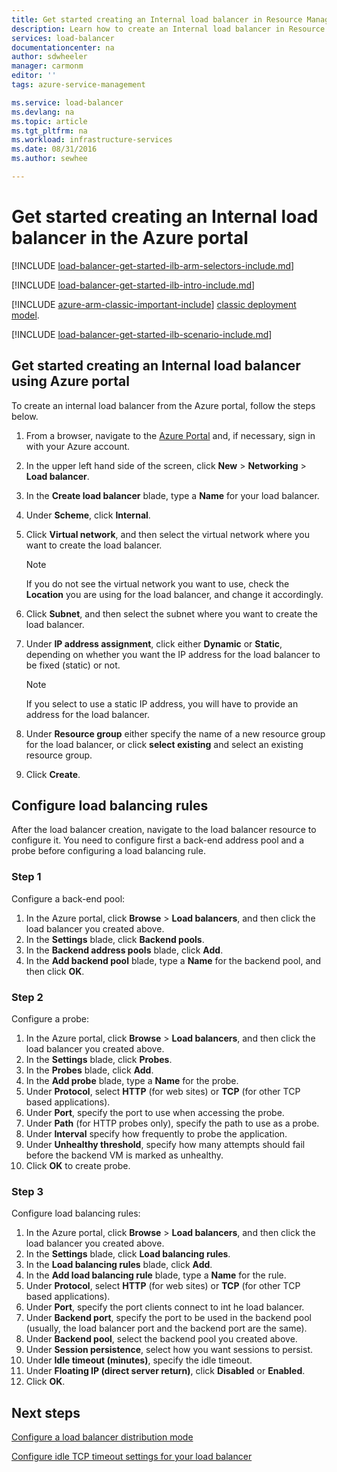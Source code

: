 ```yaml
---
title: Get started creating an Internal load balancer in Resource Manager using the Azure portal | Microsoft Azure
description: Learn how to create an Internal load balancer in Resource Manager using the Azure portal
services: load-balancer
documentationcenter: na
author: sdwheeler
manager: carmonm
editor: ''
tags: azure-service-management

ms.service: load-balancer
ms.devlang: na
ms.topic: article
ms.tgt_pltfrm: na
ms.workload: infrastructure-services
ms.date: 08/31/2016
ms.author: sewhee

---
```

# Get started creating an Internal load balancer in the Azure portal
[!INCLUDE [load-balancer-get-started-ilb-arm-selectors-include.md](../../includes/load-balancer-get-started-ilb-arm-selectors-include.md)]

[!INCLUDE [load-balancer-get-started-ilb-intro-include.md](../../includes/load-balancer-get-started-ilb-intro-include.md)]

[!INCLUDE [azure-arm-classic-important-include](../../includes/learn-about-deployment-models-rm-include.md)] [classic deployment model](load-balancer-get-started-ilb-classic-ps.md).

[!INCLUDE [load-balancer-get-started-ilb-scenario-include.md](../../includes/load-balancer-get-started-ilb-scenario-include.md)]

## Get started creating an Internal load balancer using Azure portal
To create an internal load balancer from the Azure portal, follow the steps below.

1. From a browser, navigate to the [Azure Portal](http://portal.azure.com) and, if necessary, sign in with your Azure account.
2. In the upper left hand side of the screen, click **New** > **Networking** > **Load balancer**.
3. In the **Create load balancer** blade, type a **Name** for your load balancer.
4. Under **Scheme**, click **Internal**.
5. Click **Virtual network**, and then select the virtual network where you want to create the load balancer.
   
   > [!NOTE]
   > If you do not see the virtual network you want to use, check the **Location** you are using for the load balancer, and change it accordingly.
   > 
   > 
6. Click **Subnet**, and then select the subnet where you want to create the load balancer.
7. Under **IP address assignment**, click either **Dynamic** or **Static**, depending on whether you want the IP address for the load balancer to be fixed (static) or not.
   
   > [!NOTE]
   > If you select to use a static IP address, you will have to provide an address for the load balancer.
   > 
   > 
8. Under **Resource group** either specify the name of a new resource group for the load balancer, or click **select existing** and select an existing resource group.
9. Click **Create**.

## Configure load balancing rules
After the load balancer creation, navigate to the load balancer resource to configure it.
You need to configure first a back-end address pool and a probe before configuring a load balancing rule.

### Step 1
Configure a back-end pool:

1. In the Azure portal, click **Browse** > **Load balancers**, and then click the load balancer you created above.
2. In the **Settings** blade, click **Backend pools**.
3. In the **Backend address pools** blade, click **Add**.
4. In the **Add backend pool** blade, type a **Name** for the backend pool, and then click **OK**.

### Step 2
Configure a probe:

1. In the Azure portal, click **Browse** > **Load balancers**, and then click the load balancer you created above.
2. In the **Settings** blade, click **Probes**.
3. In the **Probes**  blade, click **Add**.
4. In the **Add probe** blade, type a **Name** for the probe.
5. Under **Protocol**, select **HTTP** (for web sites) or **TCP** (for other TCP based applications).
6. Under **Port**, specify the port to use when accessing the probe.
7. Under **Path** (for HTTP probes only), specify the path to use as a probe.
8. Under **Interval** specify how frequently to probe the application.
9. Under **Unhealthy threshold**, specify how many attempts should fail before the backend VM is marked as unhealthy.
10. Click **OK** to create probe.

### Step 3
Configure load balancing rules:

1. In the Azure portal, click **Browse** > **Load balancers**, and then click the load balancer you created above.
2. In the **Settings** blade, click **Load balancing rules**.
3. In the **Load balancing rules** blade, click **Add**.
4. In the **Add load balancing rule** blade, type a **Name** for the rule.
5. Under **Protocol**, select **HTTP** (for web sites) or **TCP** (for other TCP based applications).
6. Under **Port**, specify the port clients connect to int he load balancer.
7. Under **Backend port**, specify the port to be used in the backend pool (usually, the load balancer port and the backend port are the same).
8. Under **Backend pool**, select the backend pool you created above.
9. Under **Session persistence**, select how you want sessions to persist.
10. Under **Idle timeout (minutes)**, specify the idle timeout.
11. Under **Floating IP (direct server return)**, click **Disabled** or **Enabled**.
12. Click **OK**.

## Next steps
[Configure a load balancer distribution mode](load-balancer-distribution-mode.md)

[Configure idle TCP timeout settings for your load balancer](load-balancer-tcp-idle-timeout.md)

